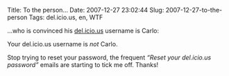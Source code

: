 Title: To the person...
Date: 2007-12-27 23:02:44
Slug: 2007-12-27-to-the-person
Tags: del.icio.us, en, WTF


…who is convinced his [del.icio.us][1] username is Carlo:

Your del.icio.us username is _not_ Carlo.

Stop trying to reset your password, the frequent _“Reset your del.icio.us
password”_ emails are starting to tick me off. Thanks!

   [1]: http://del.icio.us/

